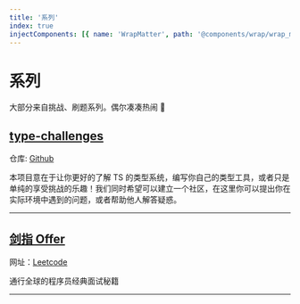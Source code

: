 ```yaml
---
title: '系列'
index: true
injectComponents: [{ name: 'WrapMatter', path: '@components/wrap/wrap_matter.vue' }]
---
```


# 系列

大部分来自挑战、刷题系列。偶尔凑凑热闹 👀

## [type-challenges](/wrap/tc)

仓库: [Github](https://github.com/type-challenges/type-challenges)

本项目意在于让你更好的了解 TS 的类型系统，编写你自己的类型工具，或者只是单纯的享受挑战的乐趣！我们同时希望可以建立一个社区，在这里你可以提出你在实际环境中遇到的问题，或者帮助他人解答疑惑。

<WrapMatter wrap="tc"/>

---

## [剑指 Offer](/wrap/sword_to_offer)

网址：[Leetcode](https://leetcode-cn.com/study-plan/lcof)

通行全球的程序员经典面试秘籍

<WrapMatter wrap="sword_to_offer"/>

---
